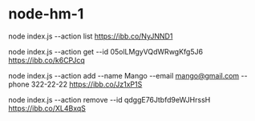 # node-hm-1

node index.js --action list
https://ibb.co/NyJNND1

node index.js --action get --id 05olLMgyVQdWRwgKfg5J6
https://ibb.co/k6CPJcq

node index.js --action add --name Mango --email mango@gmail.com --phone 322-22-22
https://ibb.co/Jz1xP1S

node index.js --action remove --id qdggE76Jtbfd9eWJHrssH
https://ibb.co/XL4BxqS
